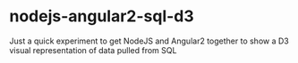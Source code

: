 # nodejs-angular2-sql-d3
Just a quick experiment to get NodeJS and Angular2 together to show a D3 visual representation of data pulled from SQL
